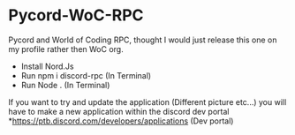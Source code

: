 # Pycord-WoC-RPC
Pycord and World of Coding RPC, thought I would just release this one on my profile rather then WoC org.

* Install Nord.Js
* Run npm i discord-rpc (In Terminal)
* Run Node . (In Terminal)

If you want to try and update the application (Different picture etc...) you will have to make a new application within the discord dev portal
*https://ptb.discord.com/developers/applications (Dev portal)
